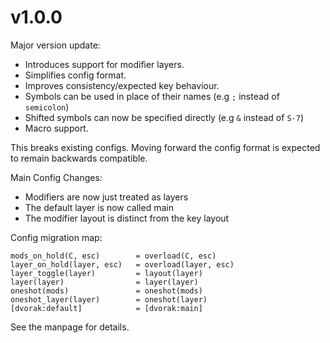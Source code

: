 # v1.0.0

Major version update:

- Introduces support for modifier layers.
- Simplifies config format.
- Improves consistency/expected key behaviour.
- Symbols can be used in place of their names (e.g `;` instead of `semicolon`)
- Shifted symbols can now be specified directly (e.g `&` instead of `S-7`)
- Macro support.

This breaks existing configs. Moving forward the config format is expected to
remain backwards compatible.

Main Config Changes:
- Modifiers are now just treated as layers
- The default layer is now called main
- The modifier layout is distinct from the key layout

Config migration map:

```
mods_on_hold(C, esc)        = overload(C, esc)
layer_on_hold(layer, esc)   = overload(layer, esc)
layer_toggle(layer)         = layout(layer)
layer(layer)                = layer(layer)
oneshot(mods)               = oneshot(mods)
oneshot_layer(layer)        = oneshot(layer)
[dvorak:default]            = [dvorak:main]
```

See the manpage for details.
